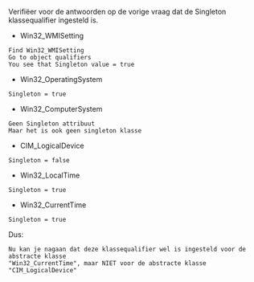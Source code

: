 Verifiëer voor de antwoorden op de vorige vraag dat de Singleton klassequalifier ingesteld is.

* Win32_WMISetting

```
Find Win32_WMISetting
Go to object qualifiers
You see that Singleton value = true
```

* Win32_OperatingSystem

```
Singleton = true
```

* Win32_ComputerSystem

```
Geen Singleton attribuut
Maar het is ook geen singleton klasse
```

* CIM_LogicalDevice

```
Singleton = false
```

* Win32_LocalTime

```
Singleton = true
```

* Win32_CurrentTime

```
Singleton = true
```

Dus:

```
Nu kan je nagaan dat deze klassequalifier wel is ingesteld voor de abstracte klasse 
"Win32_CurrentTime", maar NIET voor de abstracte klasse "CIM_LogicalDevice"
```